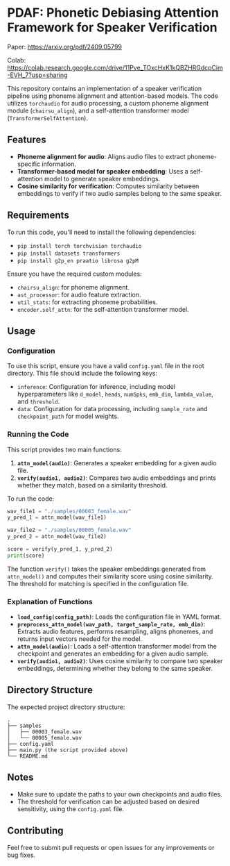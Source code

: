 # PDAF: Phonetic Debiasing Attention Framework for Speaker Verification
Paper: https://arxiv.org/pdf/2409.05799

Colab: https://colab.research.google.com/drive/11Pve_TOxcHxK1kQBZHRGdcpCim-EVH_7?usp=sharing

This repository contains an implementation of a speaker verification pipeline using phoneme alignment and attention-based models. The code utilizes `torchaudio` for audio processing, a custom phoneme alignment module (`chairsu_align`), and a self-attention transformer model (`TransformerSelfAttention`).

## Features
- **Phoneme alignment for audio**: Aligns audio files to extract phoneme-specific information.
- **Transformer-based model for speaker embedding**: Uses a self-attention model to generate speaker embeddings.
- **Cosine similarity for verification**: Computes similarity between embeddings to verify if two audio samples belong to the same speaker.

## Requirements
To run this code, you'll need to install the following dependencies:
- `pip install torch torchvision torchaudio`
- `pip install datasets transformers`
- `pip install g2p_en praatio librosa g2pM`

Ensure you have the required custom modules:
- `chairsu_align`: for phoneme alignment.
- `ast_processor`: for audio feature extraction.
- `util_stats`: for extracting phoneme probabilities.
- `encoder.self_attn`: for the self-attention transformer model.

## Usage
### Configuration
To use this script, ensure you have a valid `config.yaml` file in the root directory. This file should include the following keys:

- `inference`: Configuration for inference, including model hyperparameters like `d_model`, `heads`, `numSpks`, `emb_dim`, `lambda_value`, and `threshold`.
- `data`: Configuration for data processing, including `sample_rate` and `checkpoint_path` for model weights.

### Running the Code
This script provides two main functions:

1. **`attn_model(audio)`**: Generates a speaker embedding for a given audio file.
2. **`verify(audio1, audio2)`**: Compares two audio embeddings and prints whether they match, based on a similarity threshold.

To run the code:

```python
wav_file1 = "./samples/00003_female.wav"
y_pred_1 = attn_model(wav_file1)

wav_file2 = "./samples/00005_female.wav"
y_pred_2 = attn_model(wav_file2)

score = verify(y_pred_1, y_pred_2)
print(score)
```

The function `verify()` takes the speaker embeddings generated from `attn_model()` and computes their similarity score using cosine similarity. The threshold for matching is specified in the configuration file.

### Explanation of Functions
- **`load_config(config_path)`**: Loads the configuration file in YAML format.
- **`preprocess_attn_model(wav_path, target_sample_rate, emb_dim)`**: Extracts audio features, performs resampling, aligns phonemes, and returns input vectors needed for the model.
- **`attn_model(audio)`**: Loads a self-attention transformer model from the checkpoint and generates an embedding for a given audio sample.
- **`verify(audio1, audio2)`**: Uses cosine similarity to compare two speaker embeddings, determining whether they belong to the same speaker.

## Directory Structure
The expected project directory structure:

```
.
├── samples
│   ├── 00003_female.wav
│   └── 00005_female.wav
├── config.yaml
├── main.py (the script provided above)
└── README.md
```

## Notes
- Make sure to update the paths to your own checkpoints and audio files.
- The threshold for verification can be adjusted based on desired sensitivity, using the `config.yaml` file.

## Contributing
Feel free to submit pull requests or open issues for any improvements or bug fixes.
